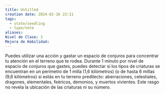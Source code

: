 ```yaml
---
title: Untitled
creation date: 2024-02-16 23:11
tags:
  - state/seedling
  - type/note
aliases: 
Nivel de Clase: 3
Mejora de Habilidad:
---
```

Puedes utilizar una acción y gastar un espacio de conjuros para concentrar tu atención en el terreno que te rodea. Durante 1 minuto por nivel de espacio de conjuros que gastes, puedes detectar si los tipos de criaturas se encuentran en un perímetro de 1 milla (1,6 kilómetros) (o de hasta 6 millas (9,6 kilómetros) si estás en tu terreno predilecto: aberraciones, celestiales, dragones, elementales, feéricos, demonios, y muertos vivientes. Este rasgo no revela la ubicación de las criaturas ni su número.
